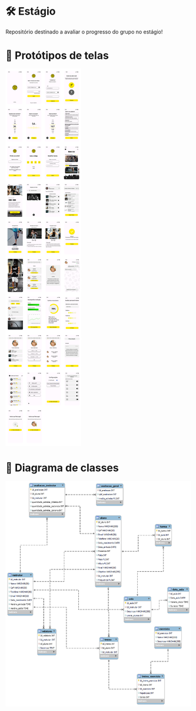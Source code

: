 # 🛠️ Estágio
Repositório destinado a avaliar o progresso do grupo no estágio!

# 📱 Protótipos de telas

![Telas](https://github.com/clebersonrch/estagio/blob/a218dce342e0e4522eb6e3528717cf7f410c92be/Telas/Telas.png)

# 🎲 Diagrama de classes
![Modelagem Banco de dados](https://github.com/clebersonrch/estagio/blob/3cb5e604f393a93a5d2301215fc7a1762099ed4d/png%20banco%20de%20dados.png)
